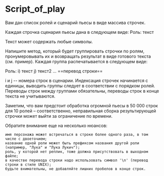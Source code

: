 # Script_of_play

Вам дан список ролей и сценарий пьесы в виде массива строчек.

Каждая строчка сценария пьесы дана в следующем виде:
Роль: текст

Текст может содержать любые символы.

Напишите метод, который будет группировать строчки по ролям, пронумеровывать их и возвращать результат в виде готового текста (см. пример). Каждая группа распечатывается в следующем виде:

Роль:
i) текст
j) текст2
...
==перевод строки==

i и j -- номера строк в сценарии. Индексация строчек начинается с единицы, выводить группы следует в соответствии с порядком ролей. Переводы строк между группами обязательны, переводы строк в конце текста не учитываются.

Заметим, что вам предстоит обработка огромной пьесы в 50 000 строк для 10 ролей – соответственно, неправильная сборка результирующей строчки может выйти за ограничение по времени.

Обратите внимание еще на несколько нюансов:

    имя персонажа может встречаться в строке более одного раза, в том числе с двоеточием;
    название одной роли может быть префиксом названия другой роли (например, "Лука" и "Лука Лукич");
    роль, у которой нет реплик, тоже должна присутствовать в выходном файле;
    в качестве перевода строки надо использовать символ '\n' (перевод строки в стиле UNIX);
    будьте внимательны, не добавляйте лишних пробелов в конце строк.
